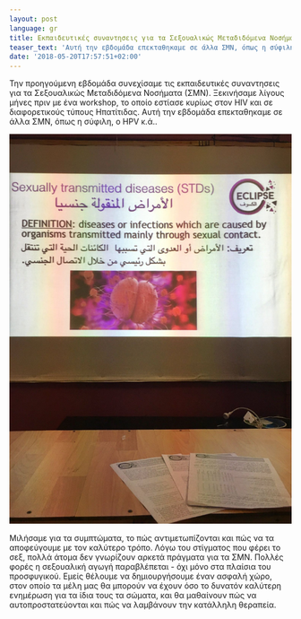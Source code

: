 ```yaml
---
layout: post
language: gr
title: Εκπαιδευτικές συναντησεις για τα Σεξουαλικώς Μεταδιδόμενα Νοσήματα
teaser_text: 'Αυτή την εβδομάδα επεκταθηκαμε σε άλλα ΣΜΝ, όπως η σύφιλη, ο HPV κ.ά'
date: '2018-05-20T17:57:51+02:00'
---
```

Την προηγούμενη εβδομάδα συνεχίσαμε τις εκπαιδευτικές συναντησεις για τα Σεξουαλικώς Μεταδιδόμενα Νοσήματα (ΣΜΝ). Ξεκινήσαμε λίγους μήνες πριν με ένα workshop, το οποίο εστίασε κυρίως στον HIV και σε διαφορετικούς τύπους Ηπατίτιδας. Αυτή την εβδομάδα επεκταθηκαμε σε άλλα ΣΜΝ, όπως η σύφιλη, ο HPV κ.ά..

![](/media/images/32294569_862163893967712_4269060968098562048_o.jpg)

Μιλήσαμε για τα συμπτώματα, το πώς αντιμετωπίζονται και πώς να τα αποφεύγουμε με τον καλύτερο τρόπο. Λόγω του στίγματος που φέρει το σεξ, πολλά άτομα δεν γνωρίζουν αρκετά πράγματα για τα ΣΜΝ. Πολλές φορές η σεξουαλική αγωγή παραβλέπεται - όχι μόνο στα πλαίσια του προσφυγικού. Εμείς θέλουμε να δημιουργήσουμε έναν ασφαλή χώρο, στον οποίο τα μέλη μας θα μπορούν να έχουν όσο το δυνατόν καλύτερη ενημέρωση για τα ίδια τους τα σώματα, και θα μαθαίνουν πώς να αυτοπροστατεύονται και πώς να λαμβάνουν την κατάλληλη θεραπεία.
